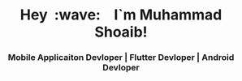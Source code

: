 <h1 align="center">Hey &nbsp;:wave: &nbsp;&nbsp; I`m Muhammad Shoaib!</h1>

<h3 align="center"> Mobile Applicaiton Devloper | Flutter Devloper | Android Devloper </h3>
